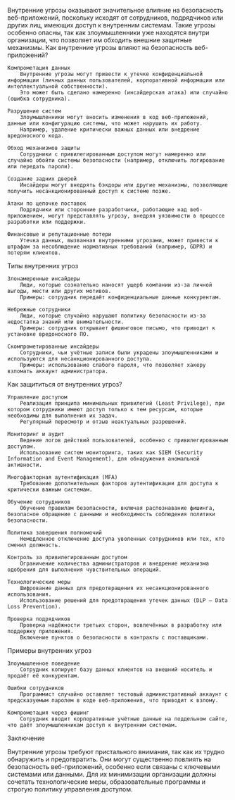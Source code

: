 Внутренние угрозы оказывают значительное влияние на безопасность веб-приложений, поскольку исходят от сотрудников, подрядчиков или других лиц, имеющих доступ к внутренним системам. Такие угрозы особенно опасны, так как злоумышленники уже находятся внутри организации, что позволяет им обходить внешние защитные механизмы.
Как внутренние угрозы влияют на безопасность веб-приложений?

    Компрометация данных
        Внутренние угрозы могут привести к утечке конфиденциальной информации (личных данных пользователей, корпоративной информации или интеллектуальной собственности).
        Это может быть сделано намеренно (инсайдерская атака) или случайно (ошибка сотрудника).

    Разрушение систем
        Злоумышленники могут вносить изменения в код веб-приложений, данные или конфигурацию системы, что может нарушить их работу.
        Например, удаление критически важных данных или внедрение вредоносного кода.

    Обход механизмов защиты
        Сотрудники с привилегированным доступом могут намеренно или случайно обойти системы безопасности (например, отключить логирование или передать пароли).

    Создание задних дверей
        Инсайдеры могут внедрять бэкдоры или другие механизмы, позволяющие получить несанкционированный доступ к системе позже.

    Атаки по цепочке поставок
        Подрядчики или сторонние разработчики, работающие над веб-приложением, могут представлять угрозу, внедряя уязвимости в процессе разработки или поддержки.

    Финансовые и репутационные потери
        Утечка данных, вызванная внутренними угрозами, может привести к штрафам за несоблюдение нормативных требований (например, GDPR) и потерям клиентов.

Типы внутренних угроз

    Злонамеренные инсайдеры
        Люди, которые сознательно наносят ущерб компании из-за личной выгоды, мести или других мотивов.
        Примеры: сотрудник передаёт конфиденциальные данные конкурентам.

    Небрежные сотрудники
        Люди, которые случайно нарушают политику безопасности из-за недостатка знаний или внимательности.
        Примеры: сотрудник открывает фишинговое письмо, что приводит к установке вредоносного ПО.

    Скомпрометированные инсайдеры
        Сотрудники, чьи учётные записи были украдены злоумышленниками и используются для несанкционированного доступа.
        Примеры: использование слабого пароля, что позволяет хакеру взломать аккаунт администратора.

Как защититься от внутренних угроз?

    Управление доступом
        Реализация принципа минимальных привилегий (Least Privilege), при котором сотрудники имеют доступ только к тем ресурсам, которые необходимы для выполнения их задач.
        Регулярный пересмотр и отзыв неактуальных разрешений.

    Мониторинг и аудит
        Ведение логов действий пользователей, особенно с привилегированным доступом.
        Использование систем мониторинга, таких как SIEM (Security Information and Event Management), для обнаружения аномальной активности.

    Многофакторная аутентификация (MFA)
        Требование дополнительных факторов аутентификации для доступа к критически важным системам.

    Обучение сотрудников
        Обучение правилам безопасности, включая распознавание фишинга, безопасное обращение с данными и необходимость соблюдения политики безопасности.

    Политика завершения полномочий
        Немедленное отключение доступа уволенных сотрудников или тех, кто сменил должность.

    Контроль за привилегированным доступом
        Ограничение количества администраторов и внедрение механизма одобрения для выполнения чувствительных операций.

    Технологические меры
        Шифрование данных для предотвращения их несанкционированного использования.
        Использование решений для предотвращения утечек данных (DLP — Data Loss Prevention).

    Проверка подрядчиков
        Проверка надёжности третьих сторон, вовлечённых в разработку или поддержку приложения.
        Включение пунктов о безопасности в контракты с поставщиками.

Примеры внутренних угроз

    Злоумышленное поведение
        Сотрудник копирует базу данных клиентов на внешний носитель и продаёт её конкурентам.

    Ошибки сотрудников
        Программист случайно оставляет тестовый административный аккаунт с предсказуемым паролем в коде веб-приложения, что приводит к взлому.

    Компрометация через фишинг
        Сотрудник вводит корпоративные учётные данные на поддельном сайте, что даёт злоумышленникам доступ к внутренним системам.

Заключение

Внутренние угрозы требуют пристального внимания, так как их трудно обнаружить и предотвратить. Они могут существенно повлиять на безопасность веб-приложений, особенно если связаны с ключевыми системами или данными. Для их минимизации организации должны сочетать технологические меры, образовательные программы и строгую политику управления доступом.